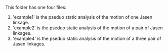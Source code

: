 This folder has one four files:
1. 'example1' is the pseduo static analysis of the motion of one Jasen linkage.
2. 'example2' is the pseduo static analysis of the motion of a pair of Jasen linkages.
3. 'example4' is the pseduo static analysis of the motion of a three pair of Jasen linkages.
